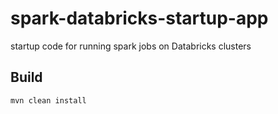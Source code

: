 # spark-databricks-startup-app
startup code for running spark jobs on Databricks clusters 
 

## Build

```shell
mvn clean install
```

